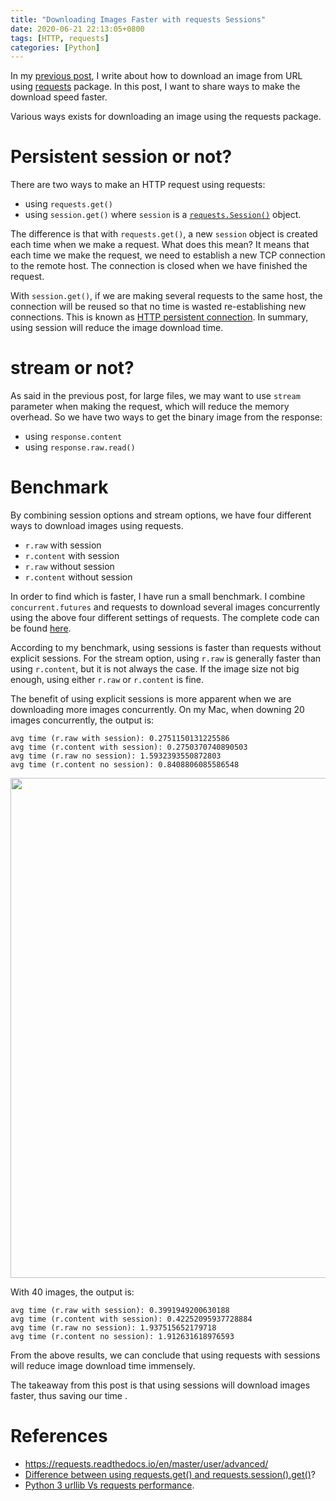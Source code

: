```yaml
---
title: "Downloading Images Faster with requests Sessions"
date: 2020-06-21 22:13:05+0800
tags: [HTTP, requests]
categories: [Python]
---
```


In my [previous post](https://jdhao.github.io/2020/06/17/download_image_from_url_python/#using-requests-package),
I write about how to download an image from URL using
[requests](https://github.com/psf/requests) package. In this post, I want to
share ways to make the download speed faster.

<!--more-->

Various ways exists for downloading an image using the requests package.

# Persistent session or not?

There are two ways to make an HTTP request using requests:

+ using `requests.get()`
+ using `session.get()` where `session` is a [`requests.Session()`](https://2.python-requests.org/en/master/api/#requests.Session) object.

The difference is that with `requests.get()`, a new `session` object is created
each time when we make a request. What does this mean? It means that each time
we make the request, we need to establish a new TCP connection to the remote
host. The connection is closed when we have finished the request.

With `session.get()`, if we are making several requests to the same host, the
connection will be reused so that no time is wasted re-establishing new
connections. This is known as [HTTP persistent connection](https://en.wikipedia.org/wiki/HTTP_persistent_connection).
In summary, using session will reduce the image download time.

# stream or not?

As said in the previous post, for large files, we may want to use `stream`
parameter when making the request, which will reduce the memory overhead. So we
have two ways to get the binary image from the response:

- using `response.content`
- using `response.raw.read()`


# Benchmark

By combining session options and stream options, we have four different ways to
download images using requests.

- `r.raw` with session
- `r.content` with session
- `r.raw` without session
- `r.content` without session


In order to find which is faster, I have run a small benchmark. I combine
`concurrent.futures` and requests to download several images concurrently using
the above four different settings of requests. The complete code can be found
[here](https://github.com/jdhao/im_download_requests).

According to my benchmark, using sessions is faster than requests without
explicit sessions. For the stream option, using `r.raw` is generally faster
than using `r.content`, but it is not always the case. If the image size not
big enough, using either `r.raw` or `r.content` is fine.

The benefit of using explicit sessions is more apparent when we are downloading
more images concurrently. On my Mac, when downing 20 images concurrently, the
output is:

```
avg time (r.raw with session): 0.2751150131225586
avg time (r.content with session): 0.2750370740890503
avg time (r.raw no session): 1.5932393550872803
avg time (r.content no session): 0.8408806085586548
```

<p align="center">
<img src="https://blog-resource-1257868508.file.myqcloud.com/20200720020301.jpg" width="800">
</p>

With 40 images, the output is:

```
avg time (r.raw with session): 0.3991949200630188
avg time (r.content with session): 0.42252095937728884
avg time (r.raw no session): 1.937515652179718
avg time (r.content no session): 1.912631618976593
```

From the above results, we can conclude that using requests with sessions will
reduce image download time immensely.

The takeaway from this post is that using sessions will download images faster,
thus saving our time .

# References

+ https://requests.readthedocs.io/en/master/user/advanced/
+ [Difference between using requests.get() and requests.session().get()](https://stackoverflow.com/q/32986228/6064933)?
+ [Python 3 urllib Vs requests performance](https://stackoverflow.com/a/37170963/6064933).
